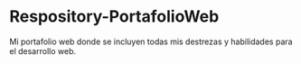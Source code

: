 # Respository-PortafolioWeb
Mi portafolio web donde se incluyen todas mis destrezas y habilidades para el desarrollo web.
